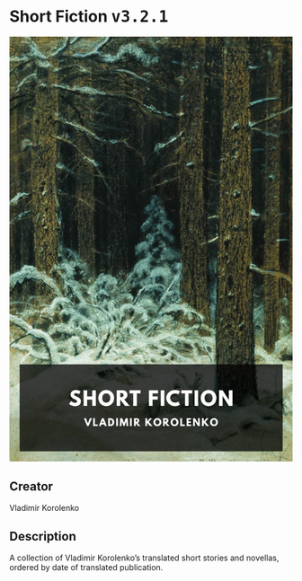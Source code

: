 
# Short Fiction <kbd>v3.2.1</kbd>

<center>
  <img src="./cover-1024.jpg"/>
</center>

## Creator
Vladimir Korolenko

## Description
A collection of Vladimir Korolenko’s translated short stories and novellas, ordered by date of translated publication.
